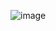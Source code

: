 ![image](https://user-images.githubusercontent.com/92685367/150920664-c2af9301-06b8-42ff-bef4-8a85d423e91c.jpg)

